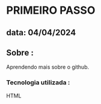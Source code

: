 <h1> PRIMEIRO PASSO </h1>                   <h2> data: 04/04/2024 <h2/>
<h2> Sobre : </h2>
<p>Aprendendo mais sobre o github. </p>

<h3> Tecnologia utilizada : </h3>
<p> HTML </p>


